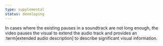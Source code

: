 ```yaml
---
type: supplemental
status: developing
---
```


In cases where the existing pauses in a soundtrack are not long enough, the video pauses the visual to extend the audio track and provides an :term[extended audio description] to describe significant visual information.